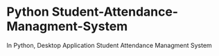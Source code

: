 # Python Student-Attendance-Managment-System
In Python, Desktop Application Student Attendance Managment System

